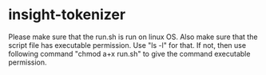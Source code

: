 # insight-tokenizer

Please make sure that the run.sh is run on linux OS. Also make sure that the script file has executable permission. Use "ls -l" for that. If not, then use following command "chmod a+x run.sh" to give the command executable permission.
